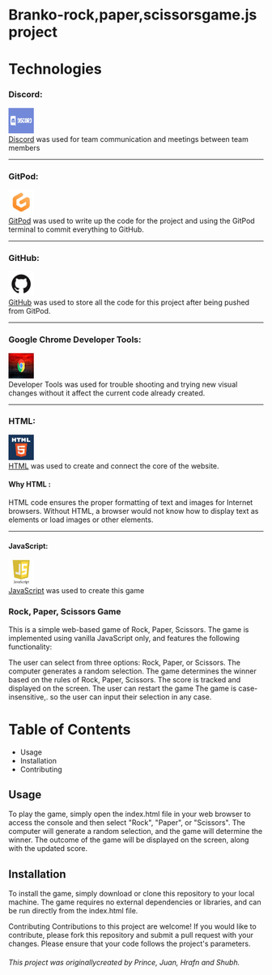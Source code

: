 # Branko-rock,paper,scissorsgame.js project 
<h1>Technologies</h1>
<h3>Discord:</h3>
<p>
    <img src="./icons/discord.png" width="50px" height="50px"><br>
    <a href="https://discord.com/" target="_blank">Discord</a>
    was used for team communication and meetings between team members
</p><hr>

<h3>GitPod:</h3>
<p>
    <img src="./icons/gitpod.jpg" width="50px" height="50px"><br><a href="https://www.gitpod.io/" target="_blank">GitPod</a>
    was used to write up the code for the project and using the GitPod terminal to commit everything to GitHub.
</p><hr>

<h3>GitHub:</h3>
    <p><img src="./icons/github.png" width="50px" height="50px"><br>
    <a href="https://github.com/" target="_blank">GitHub</a>
    was used to store all the code for this project after being pushed from GitPod.
</p><hr>

<h3>Google Chrome Developer Tools:</h3>
<p>
    <img src="./icons/chrome.png" width="50px"        height="50px" role="img" viewBox="0 0 24 24"><br>
    Developer Tools was used for trouble shooting and trying new visual changes without it affect the current code already created.
</p><hr>

<h3>HTML:</h3>
<p>
    <img src="./icons/html.png" width="50px" height="50px"><br>
    <a href="https://en.wikipedia.org/wiki/HTML" target="_blank">HTML</a> 
    was used to create and connect the core of the website.</p>
<h4>Why HTML :</h4>
<p>
    HTML code ensures the proper formatting of text and images for Internet browsers. Without HTML, a browser would not know how to display text as elements or load images or other elements.
</p><hr>

<h4>JavaScript:</h4>
<p>
    <img src="./icons/jsimage.jpg" width="50px" height="50px"><br>
    <a href="https://en.wikipedia.org/wiki/javascript" target="_blank">JavaScript</a> 
    was used to create this game </p>

### Rock, Paper, Scissors Game
This is a simple web-based game of Rock, Paper, Scissors. The game is implemented using vanilla JavaScript only, and features the following functionality:

The user can select from three options: Rock, Paper, or Scissors.
The computer generates a random selection.
The game determines the winner based on the rules of Rock, Paper, Scissors.
The score is tracked and displayed on the screen.
The user can restart the game
The game is case-insensitive,. so the user can input their selection in any case.
# Table of Contents
 <ul>
      <li>Usage</li>
      <li> Installation</li>
      <li> Contributing </li>
 </ul>     

## Usage
To play the game, simply open the index.html file in your web browser to access the console and then select "Rock", "Paper", or "Scissors". The computer will generate a random selection, and the game will determine the winner. The outcome of the game will be displayed on the screen, along with the updated score.

## Installation
To install the game, simply download or clone this repository to your local machine. The game requires no external dependencies or libraries, and can be run directly from the index.html file.

Contributing
Contributions to this project are welcome! If you would like to contribute, please fork this repository and submit a pull request with your changes. Please ensure that your code follows the project's parameters.

###### This project was originallycreated by Prince, Juan, Hrafn and Shubh.